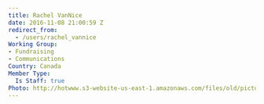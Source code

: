 ```yaml
---
title: Rachel VanNice
date: 2016-11-08 21:00:59 Z
redirect_from:
  - /users/rachel_vannice
Working Group:
- Fundraising
- Communications
Country: Canada
Member Type:
  Is Staff: true
Photo: http://hotwww.s3-website-us-east-1.amazonaws.com/files/old/pictures/picture-347-1479145295.jpg
---
```


